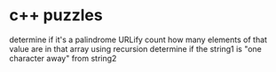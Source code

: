 # c++ puzzles

  determine if it's a palindrome
  URLify
  count how many elements of that value are in that array using recursion
  determine if the string1 is "one character away" from string2

